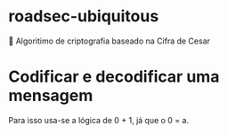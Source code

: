 # roadsec-ubiquitous
🔐 Algoritimo de criptografia baseado na Cifra de Cesar

# Codificar e decodificar uma mensagem 
Para isso usa-se a lógica de 0 + 1, já que o 0 = a. 
